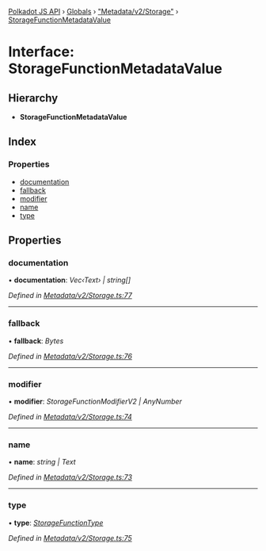 [Polkadot JS API](../README.md) › [Globals](../globals.md) › ["Metadata/v2/Storage"](../modules/_metadata_v2_storage_.md) › [StorageFunctionMetadataValue](_metadata_v2_storage_.storagefunctionmetadatavalue.md)

# Interface: StorageFunctionMetadataValue

## Hierarchy

* **StorageFunctionMetadataValue**

## Index

### Properties

* [documentation](_metadata_v2_storage_.storagefunctionmetadatavalue.md#documentation)
* [fallback](_metadata_v2_storage_.storagefunctionmetadatavalue.md#fallback)
* [modifier](_metadata_v2_storage_.storagefunctionmetadatavalue.md#modifier)
* [name](_metadata_v2_storage_.storagefunctionmetadatavalue.md#name)
* [type](_metadata_v2_storage_.storagefunctionmetadatavalue.md#type)

## Properties

###  documentation

• **documentation**: *Vec‹Text› | string[]*

*Defined in [Metadata/v2/Storage.ts:77](https://github.com/polkadot-js/api/blob/ca186a4b2c/packages/metadata/src/Metadata/v2/Storage.ts#L77)*

___

###  fallback

• **fallback**: *Bytes*

*Defined in [Metadata/v2/Storage.ts:76](https://github.com/polkadot-js/api/blob/ca186a4b2c/packages/metadata/src/Metadata/v2/Storage.ts#L76)*

___

###  modifier

• **modifier**: *StorageFunctionModifierV2 | AnyNumber*

*Defined in [Metadata/v2/Storage.ts:74](https://github.com/polkadot-js/api/blob/ca186a4b2c/packages/metadata/src/Metadata/v2/Storage.ts#L74)*

___

###  name

• **name**: *string | Text*

*Defined in [Metadata/v2/Storage.ts:73](https://github.com/polkadot-js/api/blob/ca186a4b2c/packages/metadata/src/Metadata/v2/Storage.ts#L73)*

___

###  type

• **type**: *[StorageFunctionType](../classes/_metadata_v2_storage_.storagefunctiontype.md)*

*Defined in [Metadata/v2/Storage.ts:75](https://github.com/polkadot-js/api/blob/ca186a4b2c/packages/metadata/src/Metadata/v2/Storage.ts#L75)*
